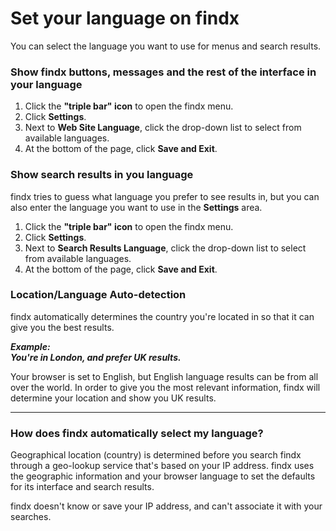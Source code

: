 # Set your language on findx  

You can select the language you want to use for menus and search results.

### Show findx buttons, messages and the rest of the interface in your language


1. Click the **"triple bar" icon** to open the findx menu.  
2. Click **Settings**.  
3. Next to **Web Site Language**, click the drop-down list to select from available languages.   
4. At the bottom of the page, click **Save and Exit**.


### Show search results in you language  

findx tries to guess what language you prefer to see results in, but you can also enter the language you want to use in the **Settings** area.  


1. Click the **"triple bar" icon** to open the findx menu.  
2. Click **Settings**.  
3. Next to **Search Results Language**, click the drop-down list to select from available languages.   
4. At the bottom of the page, click **Save and Exit**.

### Location/Language Auto-detection

findx automatically determines the country you're located in so that it can give you the best results. 


***Example:  
You're in London, and prefer UK results.***  


Your browser is set to English, but English language results can be from all over the world. In order to give you the most relevant information, findx will determine your location and show you UK results. 

---

### How does findx automatically select my language?  
Geographical location (country) is determined before you search findx through a geo-lookup service that's based on your IP address. findx uses the geographic information and your browser language to set the defaults for its interface and search results.   


findx doesn't know or save your IP address, and can't associate it with your searches.

